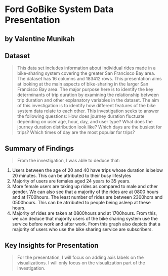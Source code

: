 # Ford GoBike System Data Presentation
## by Valentine Munikah


## Dataset

> This data set includes information about individual rides made in a bike-sharing system covering the greater San Francisco Bay area. The dataset has 16 columns and 183412 rows. This presentation aims at looking at the main aspects of bike-sharing in the larger San Francisco Bay area. The major purpose here is to identify the key determinants of trip duration by examining the relationship between trip duration and other explanatory variables in the dataset.
> The aim of this investigation is to identify how different features of the bike system data relate to each other. This investigation seeks to answer the following questions: How does journey duration fluctuate depending on user age, hour, day, and user type? What does the journey duration distribution look like? Which days are the busiest for trips? Which times of day are the most popular for trips?


## Summary of Findings

> From the investigation, I was able to deduce that:
<ol> 
    <li> Users between the age of 20 and 40 have trips whose duration is below 20 minutes. This can be attributed to their busy lifestyles</li>
    <li> Majority of users are females aged 24 years to 35 years.</li>
    <li> More female users are taking up rides as compared to male and other gender. We can also see that a majority of the rides are at 0800 hours and at 1700hours. The least number of rides are between 2300hors and 0500hours. This can be atrributed to people being asleep at these hours.</li>
    <li> Majority of rides are taken at 0800hours and at 1700hours. From this, we can deduce that majority users of the bike sharing system use the service before work and after work. From this graph also depicts that a majority of users who use the bike sharing service are subscribers.</li>
</ol>


## Key Insights for Presentation

> For the presentation, I will focus on adding axis labels on the visualizations. I will only focus on the visualization part of the investigation.